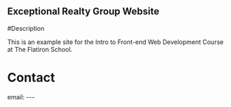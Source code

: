 Exceptional Realty Group Website
---

#Description

This is an example site for the Intro to Front-end Web Development Course at The Flatiron School.

# Contact

email: ---
